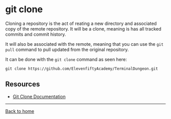 # git clone

Cloning a repository is the act of reating a new directory and associated copy of the remote repository. It will be a clone, meaning is has all tracked commits and commit history.

It will also be associated with the remote, meaning that you can use the `git pull` command to pull updated from the original repository.

It can be done with the `git clone` command as seen here:

```
git clone https://github.com/ElevenfiftyAcademy/TerminalDungeon.git
```

## Resources

- [Git Clone Documentation](https://git-scm.com/docs/git-clone)

---

[Back to home](../README.md)